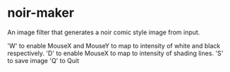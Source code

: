 # noir-maker
An image filter that generates a noir comic style image from input.

'W' to enable MouseX and MouseY to map to intensity of white and black respectively.
'D' to enable MouseX to map to intensity of shading lines.
'S' to save image
'Q' to Quit
